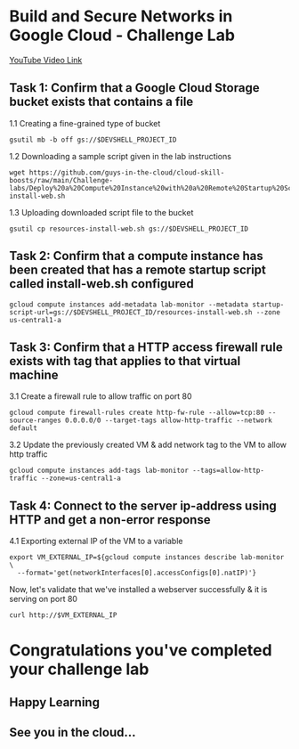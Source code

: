 # Build and Secure Networks in Google Cloud - Challenge Lab

[YouTube Video Link](https://youtu.be/ZdZ3SiarZrs)

## Task 1: Confirm that a Google Cloud Storage bucket exists that contains a file

1.1 Creating a fine-grained type of bucket
```
gsutil mb -b off gs://$DEVSHELL_PROJECT_ID
```
1.2 Downloading a sample script given in the lab instructions
```
wget https://github.com/guys-in-the-cloud/cloud-skill-boosts/raw/main/Challenge-labs/Deploy%20a%20Compute%20Instance%20with%20a%20Remote%20Startup%20Script/resources-install-web.sh
```
1.3 Uploading downloaded script file to the bucket
```
gsutil cp resources-install-web.sh gs://$DEVSHELL_PROJECT_ID
```
## Task 2: Confirm that a compute instance has been created that has a remote startup script called install-web.sh configured
``` 
gcloud compute instances add-metadata lab-monitor --metadata startup-script-url=gs://$DEVSHELL_PROJECT_ID/resources-install-web.sh --zone us-central1-a
```

## Task 3: Confirm that a HTTP access firewall rule exists with tag that applies to that virtual machine

3.1 Create a firewall rule to allow traffic on port 80
```
gcloud compute firewall-rules create http-fw-rule --allow=tcp:80 --source-ranges 0.0.0.0/0 --target-tags allow-http-traffic --network default
```
3.2 Update the previously created VM & add network tag to the VM to allow http traffic
```
gcloud compute instances add-tags lab-monitor --tags=allow-http-traffic --zone=us-central1-a
```
## Task 4: Connect to the server ip-address using HTTP and get a non-error response

4.1 Exporting external IP of the VM to a variable
```
export VM_EXTERNAL_IP=${gcloud compute instances describe lab-monitor \
  --format='get(networkInterfaces[0].accessConfigs[0].natIP)'}
```
Now, let's validate that we've installed a webserver successfully & it is serving on port 80
```
curl http://$VM_EXTERNAL_IP
```

# Congratulations you've completed your challenge lab
## Happy Learning
## See you in the cloud...
